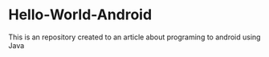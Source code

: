 # Hello-World-Android
This is an repository created to an article about programing to android using Java
